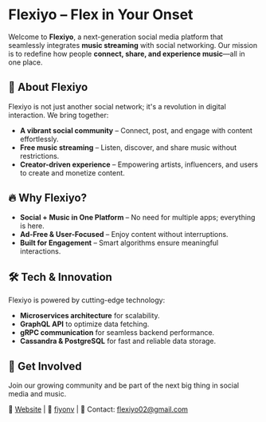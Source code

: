 # Flexiyo – Flex in Your Onset

Welcome to **Flexiyo**, a next-generation social media platform that seamlessly integrates **music streaming** with social networking. Our mission is to redefine how people **connect, share, and experience music**—all in one place.

## 🚀 About Flexiyo
Flexiyo is not just another social network; it's a revolution in digital interaction. We bring together:
- **A vibrant social community** – Connect, post, and engage with content effortlessly.
- **Free music streaming** – Listen, discover, and share music without restrictions.
- **Creator-driven experience** – Empowering artists, influencers, and users to create and monetize content.

## 🔥 Why Flexiyo?
- **Social + Music in One Platform** – No need for multiple apps; everything is here.
- **Ad-Free & User-Focused** – Enjoy content without interruptions.
- **Built for Engagement** – Smart algorithms ensure meaningful interactions.

## 🛠️ Tech & Innovation
Flexiyo is powered by cutting-edge technology:
- **Microservices architecture** for scalability.
- **GraphQL API** to optimize data fetching.
- **gRPC communication** for seamless backend performance.
- **Cassandra & PostgreSQL** for fast and reliable data storage.

## 📢 Get Involved
Join our growing community and be part of the next big thing in social media and music.

🔗 [Website](https://flexiyo.web.app)  |  📱 [fiyonv](https://github.com/flexiyo/fiyonv)  |  📩 Contact: flexiyo02@gmail.com
